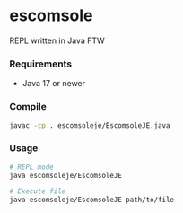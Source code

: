 # escomsole

REPL written in Java FTW

### Requirements
- Java 17 or newer

### Compile

```bash
javac -cp . escomsoleje/EscomsoleJE.java
```

### Usage
```bash
# REPL mode
java escomsoleje/EscomsoleJE

# Execute file
java escomsoleje/EscomsoleJE path/to/file
```
